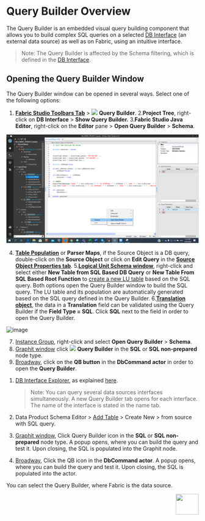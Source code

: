 # Query Builder Overview

The Query Builder is an embedded visual query building component that allows you to build complex SQL queries on a selected [DB Interface](/articles/05_DB_interfaces/03_DB_interfaces_overview.md) (an external data source) as well as on Fabric, using an intuitive interface. 

> Note: 
> The Query Builder is affected by the Schema filtering, which is defined in the [DB Interface](/articles/05_DB_interfaces/03_DB_interfaces_overview.md).

## Opening the Query Builder Window

 The Query Builder window can be opened in several ways. Select one of the following options: 

<studio>

1.	[**Fabric Studio Toolbars Tab**](/articles/04_fabric_studio/01_UI_components_and_menus.md#fabric-studio-toolbar-tabs) > <img src="/articles/11_query_builder/images/12_1_1%20icon.png"> **Query Builder**.
  2.**Project Tree**, right-click on **DB Interface** > **Show Query Builder.**
  3.**Fabric Studio Java Editor**, right-click on the **Editor** pane > **Open Query Builder** > **Schema**.

![image](/articles/11_query_builder/images/12_1_2%20Schema.png)

4.	[**Table Population**](/articles/07_table_population/01_table_population_overview.md) or **Parser Maps**, if the Source Object is a DB query, double-click on the **Source Object** or click on **Edit Query** in the [**Source Object Properties tab**](/articles/07_table_population/04_table_population_properties_tab.md#source-object---db-query-properties).
  5.[**Logical Unit Schema window**](/articles/03_logical_units/03_LU_schema_window.md), right-click and select either **New Table from SQL Based DB Query** or **New Table From SQL Based Root Function** to [create a new LU table](/articles/06_LU_tables/02_create_an_LU_table.md) based on the SQL query. Both options open the Query Builder window to build the SQL query. The LU table and its population are automatically generated based on the SQL query defined in the Query Builder.
  6.[**Translation object**](/articles/09_translations/01_translations_overview_and_use_cases.md#translation-schema), the data in a **Translation** field can be validated using the Query Builder if the **Field Type = SQL**. Click **SQL** next to the field in order to open the Query Builder.

![image](images/12_1_3%20query%20builder.png)

7.  [Instance Group](/articles/20_jobs_and_batch_services/14_instances_groups.md), right-click and select **Open Query Builder** > **Schema**.
8.  [Graphit window](/articles/15_web_services_and_graphit/17_Graphit/02_create_and_edit_a_graphit_file.md) click <img src="images/12_1_1%20icon.png"> **Query Builder** in the **SQL** or **SQL non-prepared** node type.
9.  [Broadway](/articles/19_Broadway/01_broadway_overview.md), click on the **QB button** in the **DbCommand actor** in order to open the **Query Builder**.   

 </studio>

<web>

1. [DB Interface Explorer](/articles/04_fabric_studio/25_web_data_explorer.md), as explained [here](/articles/04_fabric_studio/25_web_data_explorer.md#Open-the-Query-Builder). 

   > Note: You can query several data sources interfaces simultaneously. A new Query Builder tab opens for each interface. The name of the interface is stated in the name tab.

2. Data Product Schema Editor > [Add Table](/articles/03_logical_units/09_add_table_to_a_schema.md ) > Create New > from source with SQL query. 

3. [Graphit window](/articles/15_web_services_and_graphit/17_Graphit/02_create_and_edit_a_graphit_file.md), Click Query Builder icon in the **SQL** or **SQL non-prepared** node type.  A popup opens, where you can build the query and test it. Upon closing, the SQL is populated into the Graphit node.

4. [Broadway](/articles/19_Broadway/01_broadway_overview.md), Click the QB icon in the **DbCommand actor**. A popup opens, where you can build the query and test it. Upon closing, the SQL is populated into the actor.

You can select the Query Builder, where Fabric is the data source.

</web>



[<img align="right" width="60" height="54" src="/articles/images/Next.png">](/articles/11_query_builder/02_query_builder_window.md)

